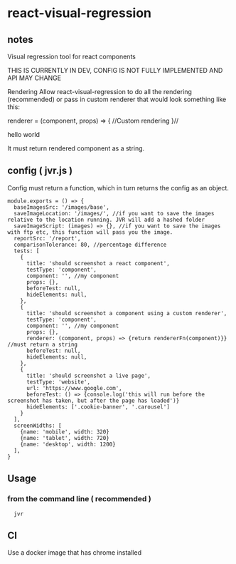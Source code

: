 # react-visual-regression

## notes
Visual regression tool for react components

THIS IS CURRENTLY IN DEV, CONFIG IS NOT FULLY IMPLEMENTED AND API MAY CHANGE

Rendering
Allow react-visual-regression to do all the rendering (recommended) or pass in custom renderer that would look something like this:

renderer = (component, props) => {
//Custom rendering
}//<div>hello world</div>

It must return rendered component as a string.

## config ( jvr.js )
Config must return a function, which in turn returns the config as an object.
```
module.exports = () => {
  baseImagesSrc: '/images/base',
  saveImageLocation: '/images/', //if you want to save the images relative to the location running. JVR will add a hashed folder
  saveImageScript: (images) => {}, //if you want to save the images with ftp etc, this function will pass you the image.
  reportSrc: '/report',
  comparisonTolerance: 80, //percentage difference
  tests: [
    {
      title: 'should screenshot a react component',
      testType: 'component',
      component: '', //my component
      props: {},
      beforeTest: null,
      hideElements: null,
    },
    {
      title: 'should screenshot a component using a custom renderer',
      testType: 'component',
      component: '', //my component
      props: {},
      renderer: (component, props) => {return rendererFn(component)}} //must return a string
      beforeTest: null,
      hideElements: null,
    },
    {
      title: 'should screenshot a live page',
      testType: 'website',
      url: 'https://www.google.com',
      beforeTest: () => {console.log('this will run before the screenshot has taken, but after the page has loaded')}
      hideElements: ['.cookie-banner', '.carousel']
    }
  ],
  screenWidths: [
    {name: 'mobile', width: 320}
    {name: 'tablet', width: 720}
    {name: 'desktop', width: 1200}
  ],
}
```

## Usage

### from the command line ( recommended )
```
  jvr
```

## CI
Use a docker image that has chrome installed
